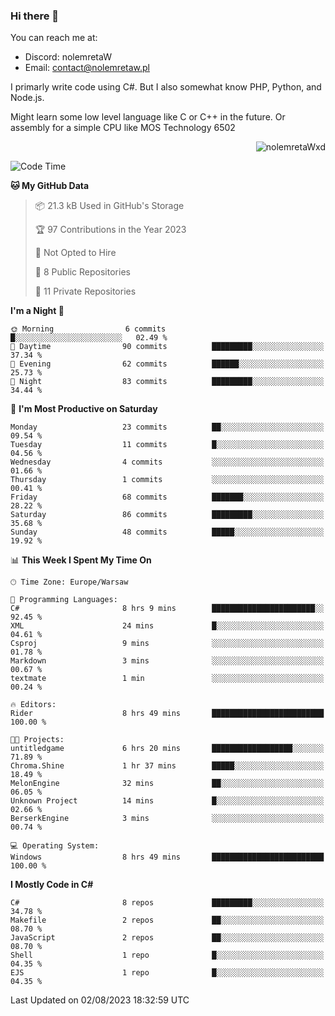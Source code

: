 ### Hi there 👋

You can reach me at:
 - Discord: nolemretaW
 - Email: contact@nolemretaw.pl
 
I primarly write code using C#. But I also somewhat know PHP, Python, and Node.js.

Might learn some low level language like C or C++ in the future. Or assembly for a simple CPU like MOS Technology 6502
 
<p align="right"><img src="https://komarev.com/ghpvc/?username=nolemretaWxd&amp;label=Profile%20views&amp;color=0e75b6&amp;style=flat" alt="nolemretaWxd" /></p>

<!--START_SECTION:waka-->
![Code Time](http://img.shields.io/badge/Code%20Time-49%20hrs%2014%20mins-blue)

**🐱 My GitHub Data** 

> 📦 21.3 kB Used in GitHub's Storage 
 > 
> 🏆 97 Contributions in the Year 2023
 > 
> 🚫 Not Opted to Hire
 > 
> 📜 8 Public Repositories 
 > 
> 🔑 11 Private Repositories 
 > 
**I'm a Night 🦉** 

```text
🌞 Morning                6 commits           █░░░░░░░░░░░░░░░░░░░░░░░░   02.49 % 
🌆 Daytime                90 commits          █████████░░░░░░░░░░░░░░░░   37.34 % 
🌃 Evening                62 commits          ██████░░░░░░░░░░░░░░░░░░░   25.73 % 
🌙 Night                  83 commits          █████████░░░░░░░░░░░░░░░░   34.44 % 
```
📅 **I'm Most Productive on Saturday** 

```text
Monday                   23 commits          ██░░░░░░░░░░░░░░░░░░░░░░░   09.54 % 
Tuesday                  11 commits          █░░░░░░░░░░░░░░░░░░░░░░░░   04.56 % 
Wednesday                4 commits           ░░░░░░░░░░░░░░░░░░░░░░░░░   01.66 % 
Thursday                 1 commits           ░░░░░░░░░░░░░░░░░░░░░░░░░   00.41 % 
Friday                   68 commits          ███████░░░░░░░░░░░░░░░░░░   28.22 % 
Saturday                 86 commits          █████████░░░░░░░░░░░░░░░░   35.68 % 
Sunday                   48 commits          █████░░░░░░░░░░░░░░░░░░░░   19.92 % 
```


📊 **This Week I Spent My Time On** 

```text
🕑︎ Time Zone: Europe/Warsaw

💬 Programming Languages: 
C#                       8 hrs 9 mins        ███████████████████████░░   92.45 % 
XML                      24 mins             █░░░░░░░░░░░░░░░░░░░░░░░░   04.61 % 
Csproj                   9 mins              ░░░░░░░░░░░░░░░░░░░░░░░░░   01.78 % 
Markdown                 3 mins              ░░░░░░░░░░░░░░░░░░░░░░░░░   00.67 % 
textmate                 1 min               ░░░░░░░░░░░░░░░░░░░░░░░░░   00.24 % 

🔥 Editors: 
Rider                    8 hrs 49 mins       █████████████████████████   100.00 % 

🐱‍💻 Projects: 
untitledgame             6 hrs 20 mins       ██████████████████░░░░░░░   71.89 % 
Chroma.Shine             1 hr 37 mins        █████░░░░░░░░░░░░░░░░░░░░   18.49 % 
MelonEngine              32 mins             ██░░░░░░░░░░░░░░░░░░░░░░░   06.05 % 
Unknown Project          14 mins             █░░░░░░░░░░░░░░░░░░░░░░░░   02.66 % 
BerserkEngine            3 mins              ░░░░░░░░░░░░░░░░░░░░░░░░░   00.74 % 

💻 Operating System: 
Windows                  8 hrs 49 mins       █████████████████████████   100.00 % 
```

**I Mostly Code in C#** 

```text
C#                       8 repos             █████████░░░░░░░░░░░░░░░░   34.78 % 
Makefile                 2 repos             ██░░░░░░░░░░░░░░░░░░░░░░░   08.70 % 
JavaScript               2 repos             ██░░░░░░░░░░░░░░░░░░░░░░░   08.70 % 
Shell                    1 repo              █░░░░░░░░░░░░░░░░░░░░░░░░   04.35 % 
EJS                      1 repo              █░░░░░░░░░░░░░░░░░░░░░░░░   04.35 % 
```




 Last Updated on 02/08/2023 18:32:59 UTC
<!--END_SECTION:waka-->
